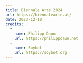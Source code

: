 ```yaml
---
title: Biennale Arte 2024
url: https://biennalearte.at/
date: 2023-12-10
credits:
  -
    name: Philipp Daun
    url: https://philippdaun.net
  -
    name: Soybot
    url: https://soybot.org
---
```

